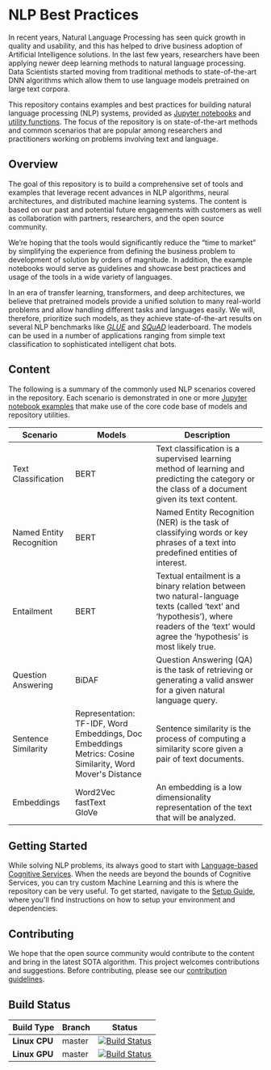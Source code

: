 # NLP Best Practices

In recent years, Natural Language Processing has seen quick growth in quality and usability, and this has helped to drive business adoption of Artificial Intelligence solutions. In the last few years, researchers have been applying newer deep learning methods to natural language processing. Data Scientists started moving from traditional methods to state-of-the-art DNN algorithms which allow them to use language models pretrained on large text corpora.

This repository contains examples and best practices for building natural language processing (NLP) systems, provided as [Jupyter notebooks](scenarios) and [utility functions](utils_nlp). The focus of the repository is on state-of-the-art methods and common scenarios that are popular among researchers and practitioners working on problems involving text and language.

## Overview

The goal of this repository is to build a comprehensive set of tools and examples that leverage recent advances in NLP algorithms, neural architectures, and distributed machine learning systems. 
The content is based on our past and potential future engagements with customers as well as collaboration with partners, researchers, and the open source community.

We’re hoping that the tools would significantly reduce the “time to market” by simplifying the experience from defining the business problem to development of solution by orders of magnitude. In addition, the example notebooks would serve as guidelines and showcase best practices and usage of the tools in a wide variety of languages.

In an era of transfer learning, transformers, and deep architectures, we believe that pretrained models provide a unified solution to many real-world problems and allow handling different tasks and languages easily. We will, therefore, prioritize such models, as they achieve state-of-the-art results on several NLP benchmarks like [*GLUE*](https://gluebenchmark.com/leaderboard) and [*SQuAD*](https://rajpurkar.github.io/SQuAD-explorer/) leaderboard. The models can be used in a number of applications ranging from simple text classification to sophisticated intelligent chat bots.

>   
> 

## Content

The following is a summary of the commonly used NLP scenarios covered in the repository. Each scenario is demonstrated in one or more [Jupyter notebook examples](examples) that make use of the core code base of models and repository utilities.

| Scenario                              |  Models | Description|
|-------------------------|  ------------------- |-------|
|Text Classification                     |BERT| Text classification is a supervised learning method of learning and predicting the category or the class of a document given its text content. | 
|Named Entity Recognition                |BERT| Named Entity Recognition (NER) is the task of classifying words or key phrases of a text into predefined entities of interest. |
|Entailment                              |BERT| Textual entailment is a binary relation between two natural-language texts (called ‘text’ and ‘hypothesis’), where readers of the ‘text’ would agree the ‘hypothesis’ is most likely true. |
|Question Answering                      |BiDAF| Question Answering (QA) is the task of retrieving or generating a valid answer for a given natural language query. |
|Sentence Similarity                     |Representation: TF-IDF, Word Embeddings, Doc Embeddings<br>Metrics: Cosine Similarity, Word Mover's Distance| Sentence similarity is the process of computing a similarity score given a pair of text documents. |
|Embeddings| Word2Vec<br>fastText<br>GloVe| An embedding is a low dimensionality representation of the text that will be analyzed.


## Getting Started
While solving NLP problems, its always good to start with [Language-based Cognitive Services](https://azure.microsoft.com/en-us/services/cognitive-services/directory/lang/). When the needs are beyond the bounds of Cognitive Services, you can try custom Machine Learning and this is where the repository can be very useful. To get started, navigate to the [Setup Guide](SETUP.md), where you'll find instructions on how to setup your environment and dependencies.

## Contributing
We hope that the open source community would contribute to the content and bring in the latest SOTA algorithm. This project welcomes contributions and suggestions. Before contributing, please see our [contribution guidelines](CONTRIBUTING.md).


## Build Status

| Build Type | Branch | Status |   
| --- | --- | --- | 
| **Linux CPU** | master | [![Build Status](https://dev.azure.com/best-practices/nlp/_apis/build/status/cpu_integration_tests_linux?branchName=master)](https://dev.azure.com/best-practices/nlp/_build/latest?definitionId=50&branchName=master) |
| **Linux GPU** | master | [![Build Status](https://dev.azure.com/best-practices/nlp/_apis/build/status/gpu_integration_tests_linux?branchName=master)](https://dev.azure.com/best-practices/nlp/_build/latest?definitionId=51&branchName=master) |
